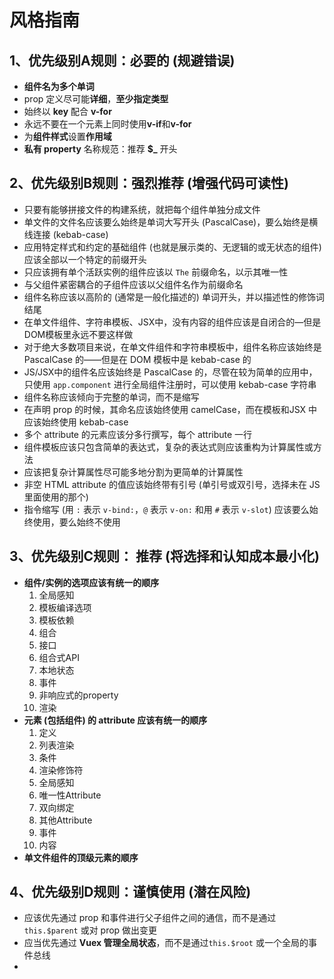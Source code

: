 # 风格指南



## 1、优先级别A规则：必要的 (规避错误)

- **组件名为多个单词**
- prop 定义尽可能**详细**，**至少指定类型**
- 始终以 **key** 配合 **v-for**
- 永远不要在一个元素上同时使用**v-if**和**v-for**
- 为**组件样式**设置**作用域**
- **私有 property** 名称规范：推荐 **$_** 开头



## 2、优先级别B规则：强烈推荐 (增强代码可读性)

- 只要有能够拼接文件的构建系统，就把每个组件单独分成文件
- 单文件的文件名应该要么始终是单词大写开头 (PascalCase)，要么始终是横线连接 (kebab-case)
- 应用特定样式和约定的基础组件 (也就是展示类的、无逻辑的或无状态的组件) 应该全部以一个特定的前缀开头
- 只应该拥有单个活跃实例的组件应该以 `The` 前缀命名，以示其唯一性
- 与父组件紧密耦合的子组件应该以父组件名作为前缀命名
- 组件名称应该以高阶的 (通常是一般化描述的) 单词开头，并以描述性的修饰词结尾
- 在单文件组件、字符串模板、JSX中，没有内容的组件应该是自闭合的—但是 DOM模板里永远不要这样做
- 对于绝大多数项目来说，在单文件组件和字符串模板中，组件名称应该始终是 PascalCase 的——但是在 DOM 模板中是 kebab-case 的
- JS/JSX中的组件名应该始终是 PascalCase 的，尽管在较为简单的应用中，只使用 `app.component` 进行全局组件注册时，可以使用 kebab-case 字符串
- 组件名称应该倾向于完整的单词，而不是缩写
- 在声明 prop 的时候，其命名应该始终使用 camelCase，而在模板和JSX 中应该始终使用 kebab-case
- 多个 attribute 的元素应该分多行撰写，每个 attribute 一行
- 组件模板应该只包含简单的表达式，复杂的表达式则应该重构为计算属性或方法
- 应该把复杂计算属性尽可能多地分割为更简单的计算属性
- 非空 HTML attribute 的值应该始终带有引号 (单引号或双引号，选择未在 JS 里面使用的那个)
- 指令缩写 (用 `:` 表示 `v-bind:`，`@` 表示 `v-on:` 和用 `#` 表示 `v-slot`) 应该要么始终使用，要么始终不使用



## 3、优先级别C规则： 推荐 (将选择和认知成本最小化)

- **组件/实例的选项应该有统一的顺序**
  1. 全局感知
  2. 模板编译选项
  3. 模板依赖
  4. 组合
  5. 接口
  6. 组合式API
  7. 本地状态
  8. 事件
  9. 非响应式的property
  10. 渲染
- **元素 (包括组件) 的 attribute 应该有统一的顺序**
  1. 定义
  2. 列表渲染
  3. 条件
  4. 渲染修饰符
  5. 全局感知
  6. 唯一性Attribute
  7. 双向绑定
  8. 其他Attribute
  9. 事件
  10. 内容
- **单文件组件的顶级元素的顺序**



## 4、优先级别D规则：谨慎使用 (潜在风险)

- 应该优先通过 prop 和事件进行父子组件之间的通信，而不是通过 `this.$parent` 或对 prop 做出变更
- 应当优先通过 **Vuex 管理全局状态**，而不是通过`this.$root` 或一个全局的事件总线
- 